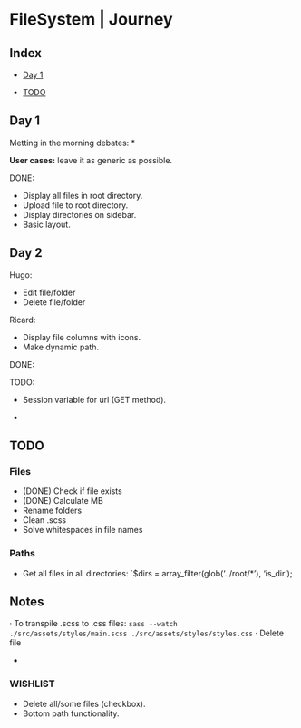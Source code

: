 

# FileSystem | Journey <!-- omit in toc -->

## Index <!-- omit in toc -->

- [Day 1](#day-1)

- [TODO](#todo)

## Day 1

Metting in the morning debates:
	* 


**User cases:** leave it as generic as possible.

DONE:

* Display all files in root directory.
* Upload file to root directory.
* Display directories on sidebar.
* Basic layout.


## Day 2

Hugo:

* Edit file/folder
* Delete file/folder

Ricard:

* Display file columns with icons.
* Make dynamic path.

DONE:


TODO:
 
* Session variable for url (GET method).

-
## TODO

### Files
* (DONE) Check if file exists
* (DONE) Calculate MB
* Rename folders
* Clean .scss
* Solve whitespaces in file names

### Paths
* Get all files in all directories:
`$dirs = array_filter(glob(‘../root/*’), ‘is_dir’);
## Notes

· To transpile .scss to .css files: `sass --watch ./src/assets/styles/main.scss ./src/assets/styles/styles.css`
· Delete file

-
### WISHLIST
* Delete all/some files (checkbox).
* Bottom path functionality.